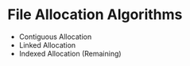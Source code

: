 # File Allocation Algorithms

- Contiguous Allocation
- Linked Allocation
- Indexed Allocation (Remaining)